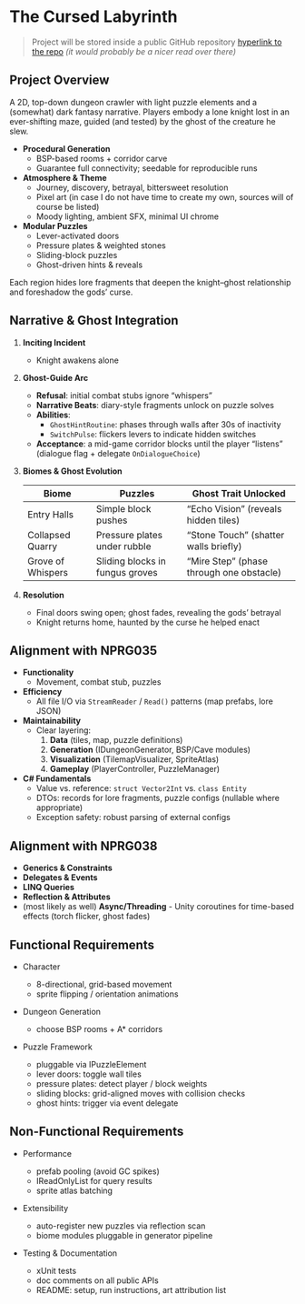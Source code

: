 # The Cursed Labyrinth

>Project will be stored inside a public GitHub repository
[hyperlink to the repo](https://github.com/aliekins/The_Cursed_Labyrinth.git)
_(it would probably be a nicer read over there)_

## Project Overview  
A 2D, top-down dungeon crawler with light puzzle elements and a (somewhat) dark fantasy narrative. Players embody a lone knight lost in an ever-shifting maze, guided (and tested) by the ghost of the creature he slew.

- **Procedural Generation**
  - BSP-based rooms + corridor carve
  - Guarantee full connectivity; seedable for reproducible runs 
- **Atmosphere & Theme** 
  - Journey, discovery, betrayal, bittersweet resolution 
  - Pixel art (in case I do not have time to create my own, sources will of course be listed)
  - Moody lighting, ambient SFX, minimal UI chrome 
- **Modular Puzzles** 
  - Lever-activated doors 
  - Pressure plates & weighted stones 
  - Sliding-block puzzles 
  - Ghost-driven hints & reveals 

Each region hides lore fragments that deepen the knight–ghost relationship and foreshadow the gods’ curse.

## Narrative & Ghost Integration  
1. **Inciting Incident** 
   - Knight awakens alone
2. **Ghost-Guide Arc** 
   - **Refusal**: initial combat stubs ignore “whispers” 
   - **Narrative Beats**: diary-style fragments unlock on puzzle solves 
   - **Abilities**: 
     - `GhostHintRoutine`: phases through walls after 30s of inactivity 
     - `SwitchPulse`: flickers levers to indicate hidden switches 
   - **Acceptance**: a mid-game corridor blocks until the player “listens” (dialogue flag + delegate `OnDialogueChoice`) 
3. **Biomes & Ghost Evolution** 

   | Biome               | Puzzles                          | Ghost Trait Unlocked              |
   |---------------------|----------------------------------|-----------------------------------|
   | Entry Halls         | Simple block pushes              | “Echo Vision” (reveals hidden tiles) |
   | Collapsed Quarry    | Pressure plates under rubble     | “Stone Touch” (shatter walls briefly) |
   | Grove of Whispers   | Sliding blocks in fungus groves  | “Mire Step” (phase through one obstacle) |

4. **Resolution** 
   - Final doors swing open; ghost fades, revealing the gods’ betrayal 
   - Knight returns home, haunted by the curse he helped enact 

## Alignment with NPRG035  
- **Functionality** 
  - Movement, combat stub, puzzles 
- **Efficiency** 
  - All file I/O via `StreamReader` / `Read()` patterns (map prefabs, lore JSON) 
- **Maintainability** 
  - Clear layering: 
    1. **Data** (tiles, map, puzzle definitions) 
    2. **Generation** (IDungeonGenerator, BSP/Cave modules) 
    3. **Visualization** (TilemapVisualizer, SpriteAtlas) 
    4. **Gameplay** (PlayerController, PuzzleManager) 
- **C# Fundamentals** 
  - Value vs. reference: `struct Vector2Int` vs. `class Entity` 
  - DTOs: records for lore fragments, puzzle configs (nullable where appropriate) 
  - Exception safety: robust parsing of external configs 

## Alignment with NPRG038  
- **Generics & Constraints** 
- **Delegates & Events**
- **LINQ Queries**
- **Reflection & Attributes**
- (most likely as well) **Async/Threading** - Unity coroutines for time-based effects (torch flicker, ghost fades)

## Functional Requirements
- Character
    - 8-directional, grid-based movement
    - sprite flipping / orientation animations

- Dungeon Generation
    - choose BSP rooms + A* corridors

- Puzzle Framework
    - pluggable via IPuzzleElement
    - lever doors: toggle wall tiles
    - pressure plates: detect player / block weights
    - sliding blocks: grid-aligned moves with collision checks
    - ghost hints: trigger via event delegate
    
## Non-Functional Requirements
- Performance
    - prefab pooling (avoid GC spikes)
    - IReadOnlyList<T> for query results
    - sprite atlas batching

- Extensibility
    - auto-register new puzzles via reflection scan
    - biome modules pluggable in generator pipeline

- Testing & Documentation
    - xUnit tests
    - doc comments on all public APIs
    - README: setup, run instructions, art attribution list

